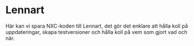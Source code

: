 # Lennart
Här kan vi spara NXC-koden till Lennart, det gör det enklare att hålla koll på uppdateringar, skapa testversioner och hålla koll på vem som gjort vad och när.
